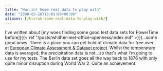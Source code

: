 ```yaml
---
title: "Hurrah! Some real data to play with"
date: "2008-05-16T15:01:08+00:00"
aliases: [/hurrah-some-real-data-to-play-with/]
---
```


I've written about [my woes finding some good test data sets for PowerTime before]({{< ref "/posts/whither-met-office-openness/index.md" >}})...some good news. There is a place you can get hold of climate data for free over at [European Climate Assessment &amp; Dataset project](http://eca.knmi.nl/). Whilst the temperature data is averaged, the precipitation data is not...so that's what I'm going to use for my tests. The Berlin data set goes all the way back to 1876 with only quite minor disruption during World War 2. Quite an achievement.
